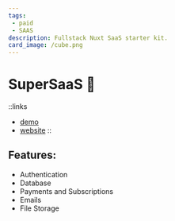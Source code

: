 ```yaml
---
tags:
 - paid
 - SAAS
description: Fullstack Nuxt SaaS starter kit.
card_image: /cube.png
---
```


# SuperSaaS :muscle:

::links
+ [demo](https://demo.supersaas.dev/)
+ [website](https://supersaas.dev/)
::

## Features:
+ Authentication
+ Database
+ Payments and Subscriptions
+ Emails
+ File Storage